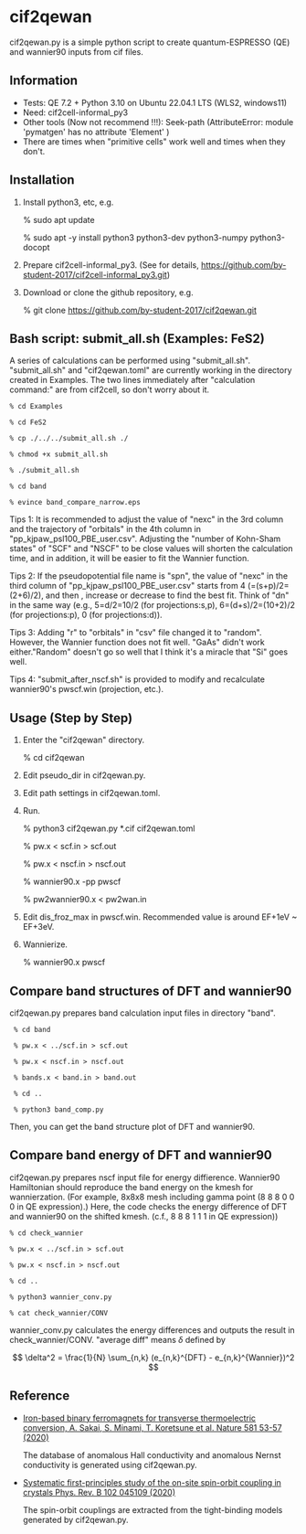 # cif2qewan
cif2qewan.py is a simple python script to create quantum-ESPRESSO (QE) and wannier90 inputs from cif files.


## Information ######################################
- Tests: QE 7.2 + Python 3.10 on Ubuntu 22.04.1 LTS (WLS2, windows11)
- Need: cif2cell-informal_py3
- Other tools (Now not recommend !!!): Seek-path (AttributeError: module 'pymatgen' has no attribute 'Element' )
- There are times when "primitive cells" work well and times when they don't.


## Installation ######################################
  1. Install python3, etc, e.g.
  
     % sudo apt update
     
     % sudo apt -y install python3 python3-dev python3-numpy python3-docopt
  
  
  2. Prepare cif2cell-informal_py3. (See for details, https://github.com/by-student-2017/cif2cell-informal_py3.git)
  
  3. Download or clone the github repository, e.g.
  
     % git clone https://github.com/by-student-2017/cif2qewan.git


## Bash script: submit_all.sh (Examples: FeS2) ######################################
A series of calculations can be performed using "submit_all.sh". "submit_all.sh" and "cif2qewan.toml" are currently working in the directory created in Examples.
The two lines immediately after "calculation command:" are from cif2cell, so don't worry about it.

	% cd Examples

	% cd FeS2

	% cp ./../../submit_all.sh ./

	% chmod +x submit_all.sh

	% ./submit_all.sh

	% cd band

	% evince band_compare_narrow.eps


Tips 1: It is recommended to adjust the value of "nexc" in the 3rd column and the trajectory of "orbitals" in the 4th column in "pp_kjpaw_psl100_PBE_user.csv". Adjusting the "number of Kohn-Sham states" of "SCF" and "NSCF" to be close values will shorten the calculation time, and in addition, it will be easier to fit the Wannier function.


Tips 2: If the pseudopotential file name is "spn", the value of "nexc" in the third column of "pp_kjpaw_psl100_PBE_user.csv" starts from 4 (=(s+p)/2=(2+6)/2), and then , increase or decrease to find the best fit. Think of "dn" in the same way (e.g., 5=d/2=10/2 (for projections:s,p), 6=(d+s)/2=(10+2)/2 (for projections:p), 0 (for projections:d)).


Tips 3: Adding "r" to "orbitals" in "csv" file changed it to "random". However, the Wannier function does not fit well. "GaAs" didn't work either."Random" doesn't go so well that I think it's a miracle that "Si" goes well.


Tips 4: "submit_after_nscf.sh" is provided to modify and recalculate wannier90's pwscf.win (projection, etc.).


## Usage (Step by Step) ######################################
  1. Enter the "cif2qewan" directory.
  
     % cd cif2qewan
  
  
  2. Edit pseudo_dir in cif2qewan.py.
  
  3. Edit path settings in cif2qewan.toml.
  
  4. Run.

     % python3 cif2qewan.py *.cif cif2qewan.toml
  
     % pw.x < scf.in > scf.out
      
     % pw.x < nscf.in > nscf.out
      
     % wannier90.x -pp pwscf
      
     % pw2wannier90.x < pw2wan.in

  5. Edit dis_froz_max in pwscf.win. Recommended value is around EF+1eV ~ EF+3eV.

  6. Wannierize.
  
     % wannier90.x pwscf


## Compare band structures of DFT and wannier90 #####
cif2qewan.py prepares band calculation input files in directory "band".

     % cd band

     % pw.x < ../scf.in > scf.out

	 % pw.x < nscf.in > nscf.out

	 % bands.x < band.in > band.out

	 % cd ..

	 % python3 band_comp.py

Then, you can get the band structure plot of DFT and wannier90.

## Compare band energy of DFT and wannier90 #####
cif2qewan.py prepares nscf input file for energy diffierence.
Wannier90 Hamiltonian should reproduce the band energy on the kmesh for wannierzation. (For example, 8x8x8 mesh including gamma point (8 8 8 0 0 0 in QE expression).)
Here, the code checks the energy difference of DFT and wannier90 on the shifted kmesh. (c.f., 8 8 8 1 1 1 in QE expression))

	% cd check_wannier

	% pw.x < ../scf.in > scf.out

	% pw.x < nscf.in > nscf.out

	% cd ..

	% python3 wannier_conv.py

	% cat check_wannier/CONV

wannier_conv.py calculates the energy differences and outputs the result in check_wannier/CONV.
 "average diff" means $\delta$ defined by

$$ \delta^2 = \frac{1}{N} \sum_{n,k} (e_{n,k}^{DFT} - e_{n,k}^{Wannier})^2 $$


## Reference ######################################

- [Iron-based binary ferromagnets for transverse thermoelectric conversion,  A. Sakai, S. Minami, T. Koretsune et al. Nature 581 53-57 (2020)](https://doi.org/10.1038/s41586-020-2230-z)

  The database of anomalous Hall conductivity and anomalous Nernst conductivity is generated using cif2qewan.py.

- [Systematic first-principles study of the on-site spin-orbit coupling in crystals Phys. Rev. B 102 045109 (2020)](https://doi.org/10.1103/PhysRevB.102.045109)
 
  The spin-orbit couplings are extracted from the tight-binding models generated by cif2qewan.py.
